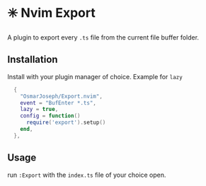 # ✳️ Nvim Export

A plugin to export every `.ts` file from the current file buffer folder.

## Installation

Install with your plugin manager of choice. Example for `lazy`
```lua
  {
    "OsmarJoseph/Export.nvim",
    event = "BufEnter *.ts",
    lazy = true,
    config = function()
      require('export').setup()
    end,
  },
```

## Usage

run `:Export` with the `index.ts` file of your choice open.
